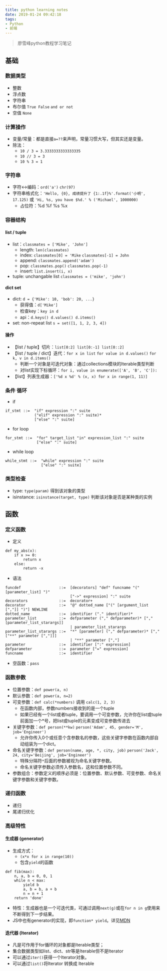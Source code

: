 ```yaml
---
title: python learning notes
date: 2019-01-24 09:42:18
tags:
- Python
- 前端
---
```


> 廖雪峰python教程学习笔记

<!-- more -->

## 基础

### 数据类型

* 整数
* 浮点数
* 字符串
* 布尔值 `True False` `and or not`
* 空值 `None`

### 计算操作

* 变量/常量：都是直接`a=??`来声明，常量习惯大写，但其实还是变量。
* 除法：
  * `10 / 3 = 3.3333333333333335` 
  * `10 // 3 = 3` 
  * `10 % 3 = 1`

### 字符串

* 字符<->编码：`ord('a')` `chr(97)`
* 字符串格式化：`'Hello, {0}, 成绩提升了 {1:.1f}%'.format('小明', 17.125)` 或 `'Hi, %s, you have $%d.' % ('Michael', 1000000)`
  * 占位符：%d %f %s %x

### 容器结构

#### list / tuple

* list：`classmates = ['Mike', 'John']`
  * length: `len(classmates)`
  * index: `classmates[0] = 'Mike` `classmates[-1] = John`
  * append: `classmates.append('adam')`
  * pop: `classmates.pop()` `classmates.pop(-1)`
  * insert: `list.insert(i, x)`
* tuple: unchangable list `classmates = ('mike', 'john')`

#### dict set

* dict: `d = {'Mike': 10, 'bob': 20, ...}`
  * 获得值：`d['Mike']`
  * 检查key：`key in d`
  * api：`d.keys() d.values() d.items()`
* set: non-repeat list `s = set([1, 1, 2, 3, 4])`

#### 操作

* 【list / tuple】切片：`list[0:2] list[0:-1] list[0::2]`
* 【list / tuple / dict】迭代：`for x in list` `for value in d.values()` `for k, v in d.items()`
  * 判断一个对象是可迭代对象：通过collections模块的Iterable类型判断
  * 对list实现下标循环：`for i, value in enumerate(['A', 'B', 'C']):`
* 【list】列表生成器：`['%d x %d' % (x, x) for x in range(1, 11)]`

### 条件 循环

* if

````
if_stmt ::=  "if" expression ":" suite
             ("elif" expression ":" suite)*
             ["else" ":" suite]
````

* for loop

````
for_stmt ::=  "for" target_list "in" expression_list ":" suite
              ["else" ":" suite]
````

* while loop

````
while_stmt ::=  "while" expression ":" suite
                ["else" ":" suite]
````

### 类型检查

* type: `type(param)` 得到该对象的类型
* isinstance: `isinstance(target, type)` 判断该对象是否是某种类的实例

## 函数

### 定义函数

* 定义

````
def my_abs(x):
    if x >= 0:
        return x
    else:
        return -x
````

* 语法

````
funcdef                 ::=  [decorators] "def" funcname "(" [parameter_list] ")"
                             ["->" expression] ":" suite
decorators              ::=  decorator+
decorator               ::=  "@" dotted_name ["(" [argument_list [","]] ")"] NEWLINE
dotted_name             ::=  identifier ("." identifier)*
parameter_list          ::=  defparameter ("," defparameter)* ["," [parameter_list_starargs]]
                             | parameter_list_starargs
parameter_list_starargs ::=  "*" [parameter] ("," defparameter)* ["," ["**" parameter [","]]]
                             | "**" parameter [","]
parameter               ::=  identifier [":" expression]
defparameter            ::=  parameter ["=" expression]
funcname                ::=  identifier
````

* 空函数：`pass`

### 函数参数

* 位置参数：`def power(a, n)`
* 默认参数：`def power(a, n=2)`
* 可变参数：`def calc(*numbers)` 调用 `calc(1, 2, 3)`
  * 在函数内部，参数numbers接收到的是一个tuple
  * 如果已经有一个list或者tuple，要调用一个可变参数，允许你在list或tuple前面加一个*号，把list或tuple的元素变成可变参数传进去
* 关键字参数：`def person(**kw)` `person('Adam', 45, gender='M', job='Engineer')`
  * 允许你传入0个或任意个含参数名的参数，这些关键字参数在函数内部自动组装为一个dict。
* 命名关键字参数：`def person(name, age, *, city, job)` `person('Jack', 24, city='Beijing', job='Engineer')`
  * 特殊分隔符`*`后面的参数被视为命名关键字参数。
  * 命名关键字参数必须传入参数名，这和位置参数不同。
* 参数组合：参数定义的顺序必须是：位置参数、默认参数、可变参数、命名关键字参数和关键字参数。

### 递归函数

* 递归
* 尾递归优化

### 高级特性

#### 生成器 (generator)
  
* 生成方式：
  * `(x*x for x in range(10))`
  * 包含`yield`的函数

````
def fib(max):
    n, a, b = 0, 0, 1
    while n < max:
        yield b
        a, b = b, a + b
        n = n + 1
    return 'done'
````

* 特性：生成器也是一个可迭代类，可通过调用`next(g)`或在`for n in g`使用来不断得到下一步结果。
* JS中也有generator的实现，即`function* yield`。详见[MDN](https://developer.mozilla.org/en-US/docs/Web/JavaScript/Reference/Statements/function*)

#### 迭代器 (Iterator)

* 凡是可作用于for循环的对象都是Iterable类型；
* 集合数据类型如list、dict、str等是Iterable但不是Iterator
* 可以通过`iter()`获得一个Iterator对象。
* 可以通过`list()`将Iterator 转换成 Iterable